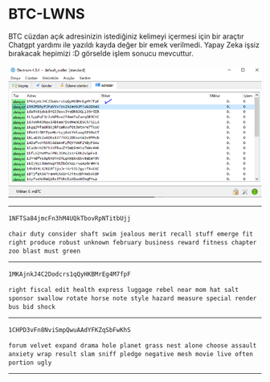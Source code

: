 # BTC-LWNS
BTC cüzdan açık adresinizin istediğiniz kelimeyi içermesi için bir araçtır 
Chatgpt yardımı ile yazıldı kayda değer bir emek verilmedi.
Yapay Zeka işsiz bırakacak hepimizi :D
görselde işlem sonucu mevcuttur.

<img alt="IZINDEYIZ" style="margin-top:5px;" src="https://raw.githubusercontent.com/ixakblt/BTC-LWNS/main/ss.PNG" />


---

`
1NFTSa84jmcFn3hM4UQkTbovRpNTitbUjj
`

`
chair duty consider shaft swim jealous merit recall stuff emerge fit right produce robust unknown february business reward fitness chapter zoo blast must green
`

---


`
1MKAjnkJ4C2Dodcrs1qQyHKBMrEg4M7fpF
`

`
right fiscal edit health express luggage rebel near mom hat salt sponsor swallow rotate horse note style hazard measure special render bus bid shock
`

---

`
1CHPD3vFn8NviSmpQwuAAdYFKZqSbFwKhS
`

`
forum velvet expand drama hole planet grass nest alone choose assault anxiety wrap result slam sniff pledge negative mesh movie live often portion ugly
`

---